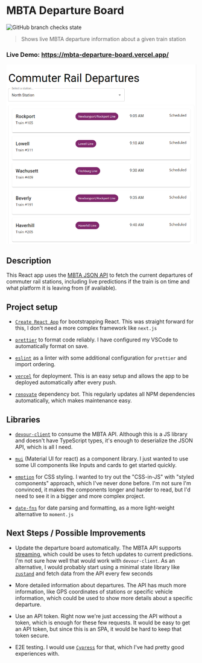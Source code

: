 # MBTA Departure Board

![GitHub branch checks state](https://img.shields.io/github/checks-status/excape/mbta-departure-board/main?label=build)

> Shows live MBTA departure information about a given train station

### Live Demo: <https://mbta-departure-board.vercel.app/>

![screenshot](screenshot.png)

## Description

This React app uses the [MBTA JSON API](https://www.mbta.com/developers/v3-api) to fetch the current departures of commuter rail stations, including live predictions if the train is on time and what platform it is leaving from (if available).

## Project setup

- [`Create React App`](https://github.com/facebook/create-react-app) for bootstrapping React. This was straight forward for this, I don't need a more complex framework like `next.js`

- [`prettier`](https://prettier.io/) to format code reliably. I have configured my VSCode to automatically format on save.

- [`eslint`](https://eslint.org/) as a linter with some additional configuration for `prettier` and import ordering.

- [`vercel`](https://vercel.com) for deployment. This is an easy setup and allows the app to be deployed automatically after every push.

- [`renovate`](https://www.whitesourcesoftware.com/free-developer-tools/renovate/) dependency bot. This regularly updates all NPM dependencies automatically, which makes maintenance easy.

## Libraries

- [`devour-client`](https://github.com/twg/devour) to consume the MBTA API. Although this is a JS library and doesn't have TypeScript types, it's enough to deserialize the JSON API, which is all I need.

- [`mui`](https://mui.com/) (Material UI for react) as a component library. I just wanted to use some UI components like Inputs and cards to get started quickly.

- [`emotion`](https://emotion.sh/) for CSS styling. I wanted to try out the "CSS-in-JS" with "styled components" approach, which I've never done before. I'm not sure I'm convinced, it makes the components longer and harder to read, but I'd need to see it in a bigger and more complex project.

- [`date-fns`](https://date-fns.org/) for date parsing and formatting, as a more light-weight alternative to `moment.js`

## Next Steps / Possible Improvements

- Update the departure board automatically. The MBTA API supports [streaming](https://www.mbta.com/developers/v3-api/streaming), which could be uses to fetch updates to current predictions. I'm not sure how well that would work with `devour-client`. As an alternative, I would probably start using a minimal state library like [`zustand`](https://github.com/pmndrs/zustand) and fetch data from the API every few seconds

- More detailed information about departures. The API has much more information, like GPS coordinates of stations or specific vehicle information, which could be used to show more details about a specific departure.

- Use an API token. Right now we're just accessing the API without a token, which is enough for these few requests. It would be easy to get an API token, but since this is an SPA, it would be hard to keep that token secure.

- E2E testing. I would use [`Cypress`](https://www.cypress.io/) for that, which I've had pretty good experiences with.
